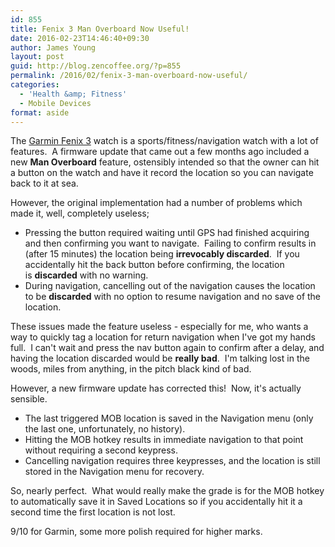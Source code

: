 ```yaml
---
id: 855
title: Fenix 3 Man Overboard Now Useful!
date: 2016-02-23T14:46:40+09:30
author: James Young
layout: post
guid: http://blog.zencoffee.org/?p=855
permalink: /2016/02/fenix-3-man-overboard-now-useful/
categories:
  - 'Health &amp; Fitness'
  - Mobile Devices
format: aside
---
```

The [Garmin Fenix 3](https://buy.garmin.com/en-AU/AU/outdoor/wrist-worn/fenix-3/prod160512.html) watch is a sports/fitness/navigation watch with a lot of features.  A firmware update that came out a few months ago included a new **Man Overboard** feature, ostensibly intended so that the owner can hit a button on the watch and have it record the location so you can navigate back to it at sea.

However, the original implementation had a number of problems which made it, well, completely useless;

  * Pressing the button required waiting until GPS had finished acquiring and then confirming you want to navigate.  Failing to confirm results in (after 15 minutes) the location being **irrevocably discarded**.  If you accidentally hit the back button before confirming, the location is **discarded** with no warning.
  * During navigation, cancelling out of the navigation causes the location to be **discarded** with no option to resume navigation and no save of the location.

These issues made the feature useless - especially for me, who wants a way to quickly tag a location for return navigation when I've got my hands full.  I can't wait and press the nav button again to confirm after a delay, and having the location discarded would be **really bad**.  I'm talking lost in the woods, miles from anything, in the pitch black kind of bad.

However, a new firmware update has corrected this!  Now, it's actually sensible.

  * The last triggered MOB location is saved in the Navigation menu (only the last one, unfortunately, no history).
  * Hitting the MOB hotkey results in immediate navigation to that point without requiring a second keypress.
  * Cancelling navigation requires three keypresses, and the location is still stored in the Navigation menu for recovery.

So, nearly perfect.  What would really make the grade is for the MOB hotkey to automatically save it in Saved Locations so if you accidentally hit it a second time the first location is not lost.

9/10 for Garmin, some more polish required for higher marks.